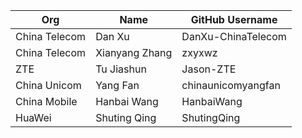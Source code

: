 | Org                    | Name                                      | GitHub Username        |
| -----------------------| ------------------------------------------| -----------------------|
| China Telecom	| Dan Xu | DanXu-ChinaTelecom |
| China Telecom	| Xianyang Zhang | zxyxwz |
| ZTE	| Tu Jiashun	| Jason-ZTE |
| China Unicom	| Yang Fan	| chinaunicomyangfan |
| China Mobile	| Hanbai Wang	| HanbaiWang |
| HuaWei | Shuting Qing | ShutingQing |

